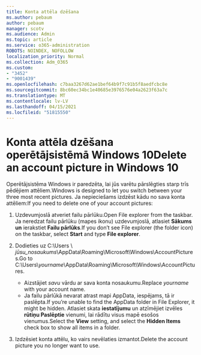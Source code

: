 ```yaml
---
title: Konta attēla dzēšana
ms.author: pebaum
author: pebaum
manager: scotv
ms.audience: Admin
ms.topic: article
ms.service: o365-administration
ROBOTS: NOINDEX, NOFOLLOW
localization_priority: Normal
ms.collection: Adm_O365
ms.custom:
- "3452"
- "9001439"
ms.openlocfilehash: c7baa3267d62ae1bef64b9f7c91b5f8aedfcbc8e
ms.sourcegitcommit: 8bc60ec34bc1e40685e3976576e04a2623f63a7c
ms.translationtype: MT
ms.contentlocale: lv-LV
ms.lasthandoff: 04/15/2021
ms.locfileid: "51815550"
---
```

# <a name="delete-an-account-picture-in-windows-10"></a><span data-ttu-id="0de58-102">Konta attēla dzēšana operētājsistēmā Windows 10</span><span class="sxs-lookup"><span data-stu-id="0de58-102">Delete an account picture in Windows 10</span></span>

<span data-ttu-id="0de58-103">Operētājsistēma Windows ir paredzēta, lai jūs varētu pārslēgties starp trīs pēdējiem attēliem.</span><span class="sxs-lookup"><span data-stu-id="0de58-103">Windows is designed to let you switch between your three most recent pictures.</span></span> <span data-ttu-id="0de58-104">Ja nepieciešams izdzēst kādu no sava konta attēliem:</span><span class="sxs-lookup"><span data-stu-id="0de58-104">If you need to delete one of your account pictures:</span></span>

1. <span data-ttu-id="0de58-105">Uzdevumjoslā atveriet failu pārlūku.</span><span class="sxs-lookup"><span data-stu-id="0de58-105">Open File explorer from the taskbar.</span></span> <span data-ttu-id="0de58-106">Ja neredzat failu pārlūku (mapes ikonu) uzdevumjoslā, atlasiet **Sākums un** ierakstiet **Failu pārlūks**.</span><span class="sxs-lookup"><span data-stu-id="0de58-106">If you don’t see File explorer (the folder icon) on the taskbar, select **Start** and type **File explorer**.</span></span>

2. <span data-ttu-id="0de58-107">Dodieties uz C:\Users \\ *jūsu_nosaukums*\AppData\Roaming\Microsoft\Windows\AccountPictures.</span><span class="sxs-lookup"><span data-stu-id="0de58-107">Go to C:\Users\\*yourname*\AppData\Roaming\Microsoft\Windows\AccountPictures.</span></span> 
    - <span data-ttu-id="0de58-108">Aizstājiet *savu* vārdu ar sava konta nosaukumu.</span><span class="sxs-lookup"><span data-stu-id="0de58-108">Replace *yourname* with your account name.</span></span>
    - <span data-ttu-id="0de58-109">Ja failu pārlūkā nevarat atrast mapi AppData, iespējams, tā ir paslēpta.</span><span class="sxs-lookup"><span data-stu-id="0de58-109">If you’re unable to find the AppData folder in File Explorer, it might be hidden.</span></span> <span data-ttu-id="0de58-110">Atlasiet skata **iestatījumu** un atzīmējiet izvēles **rūtiņu Paslēptie** vienumi, lai rādītu visus mapē esošos vienumus.</span><span class="sxs-lookup"><span data-stu-id="0de58-110">Select the **View** setting, and select the **Hidden Items** check box to show all items in a folder.</span></span>

3. <span data-ttu-id="0de58-111">Izdzēsiet konta attēlu, ko vairs nevēlaties izmantot.</span><span class="sxs-lookup"><span data-stu-id="0de58-111">Delete the account picture you no longer want to use.</span></span>
 
 